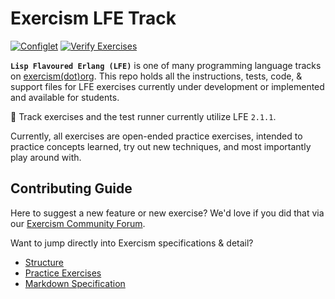# Exercism LFE Track

[![Configlet](https://github.com/exercism/lfe/actions/workflows/configlet.yml/badge.svg)](https://github.com/exercism/lfe/actions/workflows/configlet.yml)
[![Verify Exercises](https://github.com/exercism/lfe/actions/workflows/test.yml/badge.svg)](https://github.com/exercism/lfe/actions/workflows/test.yml)

**`Lisp Flavoured Erlang (LFE)`** is one of many programming language tracks on [exercism(dot)org][exercism-website].
This repo holds all the instructions, tests, code, & support files for LFE exercises currently under development or implemented and available for students.

🌟 Track exercises and the test runner currently utilize LFE `2.1.1`.

Currently, all exercises are open-ended practice exercises, intended to practice concepts learned, try out new techniques, and most importantly play around with.

## Contributing Guide

Here to suggest a new feature or new exercise?
We'd love if you did that via our [Exercism Community Forum](https://forum.exercism.org/).

Want to jump directly into Exercism specifications & detail?
* [Structure][exercism-track-structure]
* [Practice Exercises][practice-exercises]
* [Markdown Specification][exercism-markdown-specification]

[exercism-website]: https://exercism.org/
[lfe]: https://lfe.io
[exercism-track-structure]: https://github.com/exercism/docs/tree/main/building/tracks
[practice-exercises]: https://github.com/exercism/docs/blob/main/building/tracks/practice-exercises.md
[exercism-markdown-specification]: https://github.com/exercism/docs/blob/main/building/